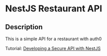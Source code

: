 # NestJS Restaurant API

## Description

This is a simple API for a restaurant with auth0

Tutorial: [Developing a Secure API with NestJS](https://auth0.com/blog/developing-a-secure-api-with-nestjs-getting-started/)
